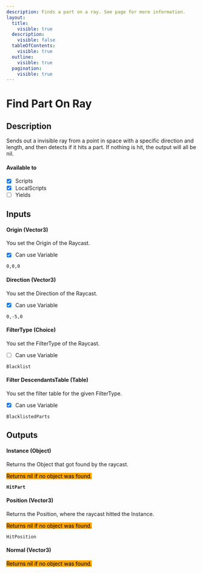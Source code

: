```yaml
---
description: Finds a part on a ray. See page for more information.
layout:
  title:
    visible: true
  description:
    visible: false
  tableOfContents:
    visible: true
  outline:
    visible: true
  pagination:
    visible: true
---
```


# Find Part On Ray

## Description

Sends out a invisible ray from a point in space with a specific direction and length, and then detects if it hits a part. If nothing is hit, the output will all be nil.

#### Available to

* [x] Scripts
* [x] LocalScripts
* [ ] Yields

## Inputs

#### Origin (Vector3)

You set the Origin of the Raycast.

* [x] Can use Variable

```
0,0,0
```

#### Direction (Vector3)

You set the Direction of the Raycast.

* [x] Can use Variable

```
0,-5,0
```

#### FilterType (Choice)

You set the FilterType of the Raycast.

* [ ] Can use Variable

```
Blacklist
```

#### Filter DescendantsTable (Table)

You set the filter table for the given FilterType.

* [x] Can use Variable

```
BlacklistedParts
```

## Outputs

#### Instance (Object)

Returns the Object that got found by the raycast.

<mark style="background-color:orange;">Returns nil if no object was found.</mark>

<pre><code><strong>HitPart
</strong></code></pre>

#### Position (Vector3)

Returns the Position, where the raycast hitted the Instance.

<mark style="background-color:orange;">Returns nil if no object was found.</mark>

```
HitPosition
```

#### Normal (Vector3)



<mark style="background-color:orange;">Returns nil if no object was found.</mark>

```
```
